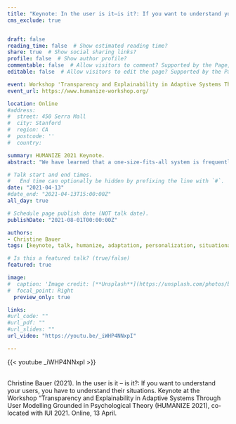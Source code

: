 ```yaml
---
title: "Keynote: In the user is it—is it?: If you want to understand your users, you have to understand their situations"
cms_exclude: true


draft: false
reading_time: false  # Show estimated reading time?
share: true  # Show social sharing links?
profile: false  # Show author profile?
commentable: false  # Allow visitors to comment? Supported by the Page, Post, and Docs content types.
editable: false  # Allow visitors to edit the page? Supported by the Page, Post, and Docs content types.

event: Workshop 'Transparency and Explainability in Adaptive Systems Through User Modelling Grounded in Psychological Theory (HUMANIZE 2021)'
event_url: https://www.humanize-workshop.org/

location: Online
#address:
#  street: 450 Serra Mall
#  city: Stanford
#  region: CA
#  postcode: ''
#  country: 

summary: HUMANIZE 2021 Keynote.
abstract: "We have learned that a one-size-fits-all system is frequently not the ideal solution. So we want our systems to be intelligent. They shall intelligently adapt to the users, to each user individually. We want to learn from the users’ behavior to create one user model per user. Then we 'understand' each individual user and the system can adapt to the individual user models. And so, our system is intelligent. No, it is not! Compared to a one-size-fits-all solution, an adaptive system considering user models may be more advanced and capable to address a wider scope of users more adequately. Yet, that is not the end of the story. While some user characteristics, preferences, or needs may be rather stable for a long period of time, others are highly volatile. Each user encounters various situations throughout a lifetime, even throughout a day. If we want to understand users, we need to understand their situations. And situational models could have more in common across users than our user-model thinking may suggest."

# Talk start and end times.
#   End time can optionally be hidden by prefixing the line with `#`.
date: "2021-04-13"
#date_end: "2021-04-13T15:00:00Z"
all_day: true

# Schedule page publish date (NOT talk date).
publishDate: "2021-08-01T00:00:00Z"

authors:
- Christine Bauer
tags: [keynote, talk, humanize, adaptation, personalization, situationalization]

# Is this a featured talk? (true/false)
featured: true

image:
#  caption: 'Image credit: [**Unsplash**](https://unsplash.com/photos/bzdhc5b3Bxs)'
#  focal_point: Right
  preview_only: true

links:
#url_code: ""
#url_pdf: ""
#url_slides: ""
url_video: "https://youtu.be/_iWHP4NNxpI"

---
```


{{< youtube _iWHP4NNxpI >}}

<br>
Christine Bauer (2021). In the user is it – is it?: If you want to understand your users, you have to understand their situations. Keynote at the Workshop “Transparency and Explainability in Adaptive Systems Through User Modelling Grounded in Psychological Theory (HUMANIZE 2021), co-located with IUI 2021. Online, 13 April.
